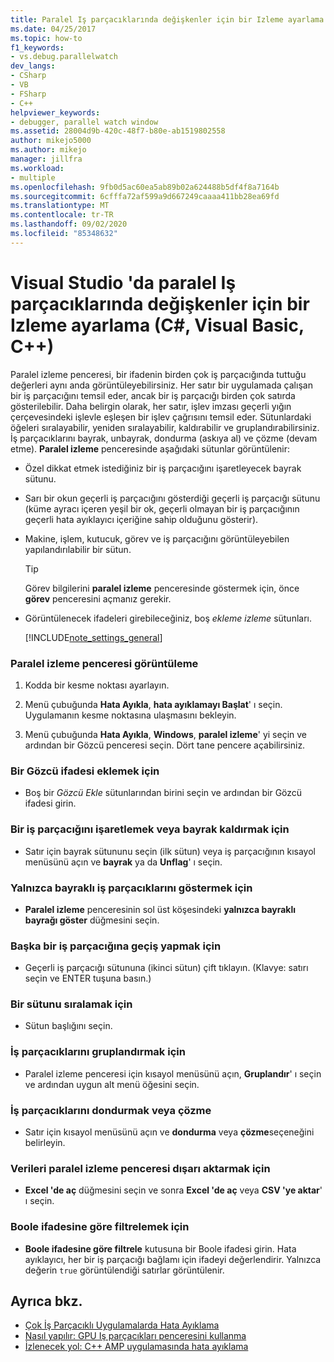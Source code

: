 ```yaml
---
title: Paralel Iş parçacıklarında değişkenler için bir Izleme ayarlama | Microsoft Docs
ms.date: 04/25/2017
ms.topic: how-to
f1_keywords:
- vs.debug.parallelwatch
dev_langs:
- CSharp
- VB
- FSharp
- C++
helpviewer_keywords:
- debugger, parallel watch window
ms.assetid: 28004d9b-420c-48f7-b80e-ab1519802558
author: mikejo5000
ms.author: mikejo
manager: jillfra
ms.workload:
- multiple
ms.openlocfilehash: 9fb0d5ac60ea5ab89b02a624488b5df4f8a7164b
ms.sourcegitcommit: 6cfffa72af599a9d667249caaaa411bb28ea69fd
ms.translationtype: MT
ms.contentlocale: tr-TR
ms.lasthandoff: 09/02/2020
ms.locfileid: "85348632"
---
```

# <a name="set-a-watch-on-variables-in-parallel-threads-in-visual-studio-c-visual-basic-c"></a>Visual Studio 'da paralel Iş parçacıklarında değişkenler için bir Izleme ayarlama (C#, Visual Basic, C++)
Paralel izleme penceresi, bir ifadenin birden çok iş parçacığında tuttuğu değerleri aynı anda görüntüleyebilirsiniz. Her satır bir uygulamada çalışan bir iş parçacığını temsil eder, ancak bir iş parçacığı birden çok satırda gösterilebilir. Daha belirgin olarak, her satır, işlev imzası geçerli yığın çerçevesindeki işlevle eşleşen bir işlev çağrısını temsil eder. Sütunlardaki öğeleri sıralayabilir, yeniden sıralayabilir, kaldırabilir ve gruplandırabilirsiniz. İş parçacıklarını bayrak, unbayrak, dondurma (askıya al) ve çözme (devam etme). **Paralel izleme** penceresinde aşağıdaki sütunlar görüntülenir:

- Özel dikkat etmek istediğiniz bir iş parçacığını işaretleyecek bayrak sütunu.

- Sarı bir okun geçerli iş parçacığını gösterdiği geçerli iş parçacığı sütunu (küme ayracı içeren yeşil bir ok, geçerli olmayan bir iş parçacığının geçerli hata ayıklayıcı içeriğine sahip olduğunu gösterir).

- Makine, işlem, kutucuk, görev ve iş parçacığını görüntüleyebilen yapılandırılabilir bir sütun.

  > [!TIP]
  > Görev bilgilerini **paralel izleme** penceresinde göstermek için, önce **görev** penceresini açmanız gerekir.

- Görüntülenecek ifadeleri girebileceğiniz, boş *ekleme izleme* sütunları.

  [!INCLUDE[note_settings_general](../data-tools/includes/note_settings_general_md.md)]

### <a name="to-display-the-parallel-watch-window"></a>Paralel izleme penceresi görüntüleme

1. Kodda bir kesme noktası ayarlayın.

2. Menü çubuğunda **Hata Ayıkla**, **hata ayıklamayı Başlat**' ı seçin. Uygulamanın kesme noktasına ulaşmasını bekleyin.

3. Menü çubuğunda **Hata Ayıkla**, **Windows**, **paralel izleme**' yi seçin ve ardından bir Gözcü penceresi seçin. Dört tane pencere açabilirsiniz.

### <a name="to-add-a-watch-expression"></a>Bir Gözcü ifadesi eklemek için

- Boş bir *Gözcü Ekle* sütunlarından birini seçin ve ardından bir Gözcü ifadesi girin.

### <a name="to-flag-or-unflag-a-thread"></a>Bir iş parçacığını işaretlemek veya bayrak kaldırmak için

- Satır için bayrak sütununu seçin (ilk sütun) veya iş parçacığının kısayol menüsünü açın ve **bayrak** ya da **Unflag**' ı seçin.

### <a name="to-display-only-flagged-threads"></a>Yalnızca bayraklı iş parçacıklarını göstermek için

- **Paralel izleme** penceresinin sol üst köşesindeki **yalnızca bayraklı bayrağı göster** düğmesini seçin.

### <a name="to-switch-to-another-thread"></a>Başka bir iş parçacığına geçiş yapmak için

- Geçerli iş parçacığı sütununa (ikinci sütun) çift tıklayın. (Klavye: satırı seçin ve ENTER tuşuna basın.)

### <a name="to-sort-a-column"></a>Bir sütunu sıralamak için

- Sütun başlığını seçin.

### <a name="to-group-threads"></a>İş parçacıklarını gruplandırmak için

- Paralel izleme penceresi için kısayol menüsünü açın, **Gruplandır**' ı seçin ve ardından uygun alt menü öğesini seçin.

### <a name="to-freeze-or-thaw-threads"></a>İş parçacıklarını dondurmak veya çözme

- Satır için kısayol menüsünü açın ve **dondurma** veya **çözme**seçeneğini belirleyin.

### <a name="to-export-the-data-in-the-parallel-watch-window"></a>Verileri paralel izleme penceresi dışarı aktarmak için

- **Excel 'de aç** düğmesini seçin ve sonra **Excel 'de aç** veya **CSV 'ye aktar**' ı seçin.

### <a name="to-filter-by-a-boolean-expression"></a>Boole ifadesine göre filtrelemek için

- **Boole ifadesine göre filtrele** kutusuna bir Boole ifadesi girin. Hata ayıklayıcı, her bir iş parçacığı bağlamı için ifadeyi değerlendirir. Yalnızca değerin `true` görüntülendiği satırlar görüntülenir.

## <a name="see-also"></a>Ayrıca bkz.
- [Çok İş Parçacıklı Uygulamalarda Hata Ayıklama](../debugger/debug-multithreaded-applications-in-visual-studio.md)
- [Nasıl yapılır: GPU Iş parçacıkları penceresini kullanma](../debugger/how-to-use-the-gpu-threads-window.md)
- [İzlenecek yol: C++ AMP uygulamasında hata ayıklama](/cpp/parallel/amp/walkthrough-debugging-a-cpp-amp-application)